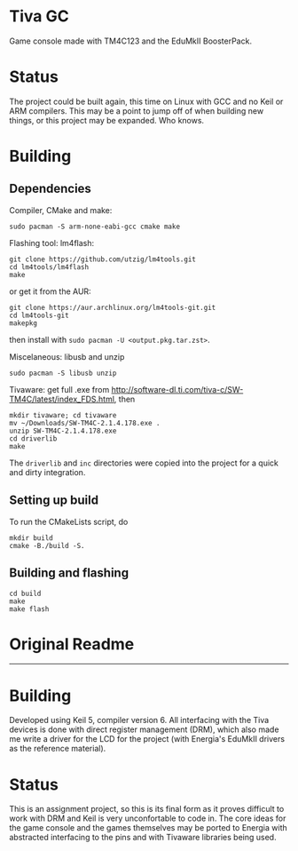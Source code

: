 # Tiva GC
Game console made with TM4C123 and the EduMkII BoosterPack.

# Status
The project could be built again, this time on Linux with GCC and no Keil or ARM compilers.
This may be a point to jump off of when building new things, or this project may be expanded. Who knows.

# Building
## Dependencies
Compiler, CMake and make:
```shell
sudo pacman -S arm-none-eabi-gcc cmake make
```

Flashing tool: lm4flash:
```shell
git clone https://github.com/utzig/lm4tools.git
cd lm4tools/lm4flash
make
```
or get it from the AUR:
```
git clone https://aur.archlinux.org/lm4tools-git.git
cd lm4tools-git
makepkg
```
then install with `sudo pacman -U <output.pkg.tar.zst>`.

Miscelaneous: libusb and unzip
```shell
sudo pacman -S libusb unzip
```

Tivaware: get full .exe from http://software-dl.ti.com/tiva-c/SW-TM4C/latest/index_FDS.html, then
```shell
mkdir tivaware; cd tivaware
mv ~/Downloads/SW-TM4C-2.1.4.178.exe .
unzip SW-TM4C-2.1.4.178.exe
cd driverlib
make
```
The `driverlib` and `inc` directories were copied into the project for a quick and dirty integration.

## Setting up build
To run the CMakeLists script, do
```shell
mkdir build
cmake -B./build -S.
```

## Building and flashing
```shell
cd build
make
make flash
```

# Original Readme
---
# Building
Developed using Keil 5, compiler version 6.
All interfacing with the Tiva devices is done with direct register management (DRM), which also made me write a driver for the LCD for the project (with Energia's EduMkII drivers as the reference material).

# Status
This is an assignment project, so this is its final form as it proves difficult to work with DRM and Keil is very unconfortable to code in. The core ideas for the game console and the games themselves may be ported to Energia with abstracted interfacing to the pins and with Tivaware libraries being used.
